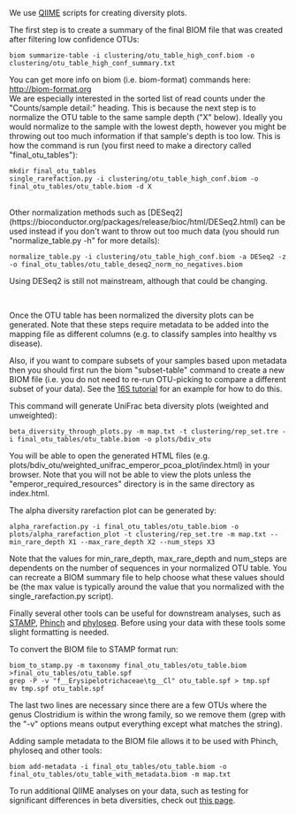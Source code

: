 We use [QIIME](http://qiime.org) scripts for creating diversity plots. 

The first step is to create a summary of the final BIOM file that was created after filtering low confidence OTUs:

    biom summarize-table -i clustering/otu_table_high_conf.biom -o clustering/otu_table_high_conf_summary.txt

You can get more info on biom (i.e. biom-format) commands here: http://biom-format.org
<br>
We are especially interested in the sorted list of read counts under the "Counts/sample detail:" heading. This is because the next step is to normalize the OTU table to the same sample depth ("X" below). Ideally you would normalize to the sample with the lowest depth, however you might be throwing out too much information if that sample's depth is too low. This is how the command is run (you first need to make a directory called "final_otu_tables"):
    
    mkdir final_otu_tables
    single_rarefaction.py -i clustering/otu_table_high_conf.biom -o final_otu_tables/otu_table.biom -d X

<br>
Other normalization methods such as [DESeq2](https://bioconductor.org/packages/release/bioc/html/DESeq2.html) can be used instead if you don't want to throw out too much data (you should run "normalize_table.py -h" for more details): 
   
    normalize_table.py -i clustering/otu_table_high_conf.biom -a DESeq2 -z -o final_otu_tables/otu_table_deseq2_norm_no_negatives.biom

Using DESeq2 is still not mainstream, although that could be changing. 

<br>

Once the OTU table has been normalized the diversity plots can be generated. Note that these steps require metadata to be added into the mapping file as different columns (e.g. to classify samples into healthy vs disease). 

Also, if you want to compare subsets of your samples based upon metadata then you should first run the biom "subset-table" command to create a new BIOM file (i.e. you do not need to re-run OTU-picking to compare a different subset of your data). See the [16S tutorial](https://github.com/mlangill/microbiome_helper/wiki/16S-tutorial#diversity-analyses) for an example for how to do this. 

This command will generate UniFrac beta diversity plots (weighted and unweighted):
   
    beta_diversity_through_plots.py -m map.txt -t clustering/rep_set.tre -i final_otu_tables/otu_table.biom -o plots/bdiv_otu

You will be able to open the generated HTML files (e.g. plots/bdiv_otu/weighted_unifrac_emperor_pcoa_plot/index.html) in your browser. Note that you will not be able to view the plots unless the "emperor_required_resources" directory is in the same directory as index.html. 


The alpha diversity rarefaction plot can be generated by:

    alpha_rarefaction.py -i final_otu_tables/otu_table.biom -o plots/alpha_rarefaction_plot -t clustering/rep_set.tre -m map.txt --min_rare_depth X1 --max_rare_depth X2 --num_steps X3

Note that the values for min_rare_depth, max_rare_depth and num_steps are dependents on the number of sequences in your normalized OTU table. You can recreate a BIOM summary file to help choose what these values should be (the max value is typically around the value that you normalized with the single_rarefaction.py script). 


Finally several other tools can be useful for downstream analyses, such as [STAMP](http://kiwi.cs.dal.ca/Software/STAMP), [Phinch](https://github.com/PitchInteractiveInc/Phinch) and [phyloseq](http://bioconductor.org/packages/release/bioc/html/phyloseq.html). Before using your data with these tools some slight formatting is needed.

To convert the BIOM file to STAMP format run:

    biom_to_stamp.py -m taxonomy final_otu_tables/otu_table.biom >final_otu_tables/otu_table.spf
    grep -P -v "f__Erysipelotrichaceae\tg__Cl" otu_table.spf > tmp.spf
    mv tmp.spf otu_table.spf

The last two lines are necessary since there are a few OTUs where the genus Clostridium is within the wrong family, so we remove them (grep with the "-v" options means output everything except what matches the string). 

Adding sample metadata to the BIOM file allows it to be used with Phinch, phyloseq and other tools: 

    biom add-metadata -i final_otu_tables/otu_table.biom -o final_otu_tables/otu_table_with_metadata.biom -m map.txt

To run additional QIIME analyses on your data, such as testing for significant differences in beta diversities, check out [this page](https://github.com/mlangill/microbiome_helper/wiki/Additional-QIIME-analysis).